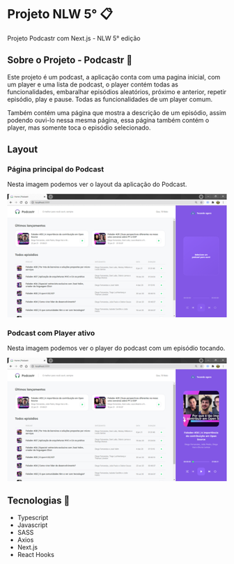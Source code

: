 # Projeto NLW 5° :clipboard:  

Projeto Podcastr com Next.js - NLW 5° edição

## Sobre o Projeto - Podcastr :pencil:

Este projeto é um podcast, a aplicação conta com uma pagina inicial, com um player e uma lista de podcast, o player contém todas as funcionalidades, embaralhar episódios aleatórios, próximo e anterior, repetir episódio, play e pause. Todas as funcionalidades de um player comum.

Também contém uma página que mostra a descrição de um episódio, assim podendo ouvi-lo nessa mesma página, essa página também contém o player, mas somente toca o episódio selecionado.

## Layout 

<h3>Página principal do Podcast</h3>
<p>Nesta imagem podemos ver o layout da aplicação do Podcast.</p>

<img src="./public/Home_Podcastr.png" alt="Imagem da Aplicação"/>

<h3>Podcast com Player ativo</h3>
<p>Nesta imagem podemos ver o player do podcast com um episódio tocando.</p>

<img src="./public/Home_Podcastr-2.png" alt="Imagem da Aplicação"/>

## Tecnologias :wrench:

- Typescript 
- Javascript
- SASS
- Axios
- Next.js
- React Hooks
